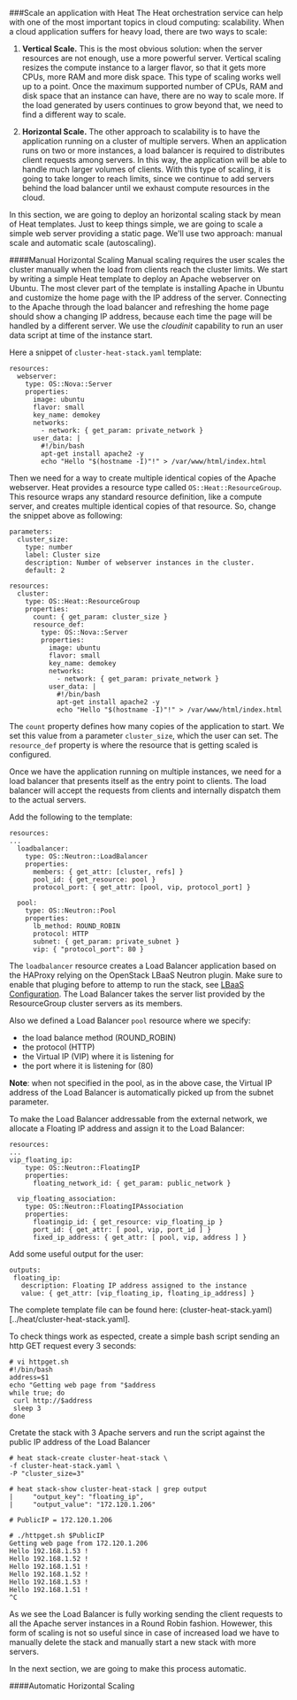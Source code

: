 ###Scale an application with Heat
The Heat orchestration service can help with one of the most important topics in cloud computing: scalability. When a cloud application suffers for heavy load, there are two ways to scale:

1. **Vertical Scale.** This is the most obvious solution: when the server resources are not enough, use a more powerful server. Vertical scaling resizes the compute instance to a larger flavor, so that it gets more CPUs, more RAM and more disk space. This type of scaling works well up to a point. Once the maximum supported number of CPUs, RAM and disk space that an instance can have, there are no way to scale more. If the load generated by users continues to grow beyond that, we need to find a different way to scale.

2. **Horizontal Scale.** The other approach to scalability is to have the application running on a cluster of multiple servers. When an application runs on two or more instances, a load balancer is required to distributes client requests among servers. In this way, the application will be able to handle much larger volumes of clients. With this type of scaling, it is going to take longer to reach limits, since we continue to add servers behind the load balancer until we exhaust compute resources in the cloud. 

In this section, we are going to deploy an horizontal scaling stack by mean of Heat templates. Just to keep things simple, we are going to scale a simple web server providing a static page. We'll use two approach: manual scale and automatic scale (autoscaling).

####Manual Horizontal Scaling
Manual scaling requires the user scales the cluster manually when the load from clients reach the cluster limits. We start by writing a simple Heat template to deploy an Apache webserver on Ubuntu. The most clever part of the template is installing Apache in Ubuntu and customize the home page with the IP address of the server. Connecting to the Apache through the load balancer and refreshing the home page should show a changing IP address, because each time the page will be handled by a different server. We use the *cloudinit* capability to run an user data script at time of the instance start.

Here a snippet of ``cluster-heat-stack.yaml`` template:
```
resources:
  webserver:
    type: OS::Nova::Server
    properties:
      image: ubuntu
      flavor: small
      key_name: demokey
      networks:
        - network: { get_param: private_network }
      user_data: |
        #!/bin/bash
        apt-get install apache2 -y
        echo "Hello "$(hostname -I)"!" > /var/www/html/index.html
```

Then we need for a way to create multiple identical copies of the Apache webserver. Heat provides a resource type called ``OS::Heat::ResourceGroup``. This resource wraps any standard resource definition, like a compute server, and creates multiple identical copies of that resource. So, change the snippet above as following:
```
parameters:
  cluster_size:
    type: number
    label: Cluster size
    description: Number of webserver instances in the cluster.
    default: 2

resources:
  cluster:
    type: OS::Heat::ResourceGroup
    properties:
      count: { get_param: cluster_size }
      resource_def:
        type: OS::Nova::Server
        properties:
          image: ubuntu
          flavor: small
          key_name: demokey
          networks:
            - network: { get_param: private_network }
          user_data: |
            #!/bin/bash
            apt-get install apache2 -y
            echo "Hello "$(hostname -I)"!" > /var/www/html/index.html
```

The ``count`` property defines how many copies of the application to start. We set this value from a parameter ``cluster_size``, which the user can set. The ``resource_def`` property is where the resource that is getting scaled is configured.

Once we have the application running on multiple instances, we need for a load balancer that presents itself as the entry point to clients. The load balancer will accept the requests from clients and internally dispatch them to the actual servers.

Add the following to the template:
```
resources:
...
  loadbalancer:
    type: OS::Neutron::LoadBalancer
    properties:
      members: { get_attr: [cluster, refs] }
      pool_id: { get_resource: pool }
      protocol_port: { get_attr: [pool, vip, protocol_port] }

  pool:
    type: OS::Neutron::Pool
    properties:
      lb_method: ROUND_ROBIN
      protocol: HTTP
      subnet: { get_param: private_subnet }
      vip: { "protocol_port": 80 }
```

The ``loadbalancer`` resource creates a Load Balancer application based on the HAProxy relying on the OpenStack LBaaS Neutron plugin. Make sure to enable that pluging before to attemp to run the stack, see [LBaaS Configuration](./load-balancer.md). The Load Balancer takes the server list provided by the ResourceGroup cluster servers as its members.

Also we defined a Load Balancer ``pool`` resource where we specify:
* the load balance method (ROUND_ROBIN)
* the protocol (HTTP)
* the Virtual IP (VIP) where it is listening for
* the port where it is listening for (80)

**Note**: when not specified in the pool, as in the above case, the Virtual IP address of the Load Balancer is automatically picked up from the subnet parameter.

To make the Load Balancer addressable from the external network, we allocate a Floating IP address and assign it to the Load Balancer:
```
resources:
...
vip_floating_ip:
    type: OS::Neutron::FloatingIP
    properties:
      floating_network_id: { get_param: public_network }

  vip_floating_association:
    type: OS::Neutron::FloatingIPAssociation
    properties:
      floatingip_id: { get_resource: vip_floating_ip }
      port_id: { get_attr: [ pool, vip, port_id ] }
      fixed_ip_address: { get_attr: [ pool, vip, address ] }
```

Add some useful output for the user:
```
outputs:
 floating_ip:
   description: Floating IP address assigned to the instance
   value: { get_attr: [vip_floating_ip, floating_ip_address] }
```

The complete template file can be found here: (cluster-heat-stack.yaml)[../heat/cluster-heat-stack.yaml].

To check things work as espected, create a simple bash script sending an http GET request every 3 seconds:
```
# vi httpget.sh
#!/bin/bash
address=$1
echo "Getting web page from "$address
while true; do
 curl http://$address
 sleep 3
done
```

Cretate the stack with 3 Apache servers and run the script against the public IP address of the Load Balancer
```
# heat stack-create cluster-heat-stack \
-f cluster-heat-stack.yaml \
-P "cluster_size=3"

# heat stack-show cluster-heat-stack | grep output
|     "output_key": "floating_ip",
|     "output_value": "172.120.1.206"

# PublicIP = 172.120.1.206

# ./httpget.sh $PublicIP
Getting web page from 172.120.1.206
Hello 192.168.1.53 !
Hello 192.168.1.52 !
Hello 192.168.1.51 !
Hello 192.168.1.52 !
Hello 192.168.1.53 !
Hello 192.168.1.51 !
^C
```

As we see the Load Balancer is fully working sending the client requests to all the Apache server instances in a Round Robin fashion. Howewer, this form of scaling is not so useful since in case of increased load we have to manually delete the stack and manually start a new stack with more servers.

In the next section, we are going to make this process automatic.

####Automatic Horizontal Scaling
